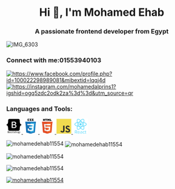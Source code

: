 <h1 align="center">Hi 👋, I'm Mohamed Ehab</h1>
<h3 align="center">A passionate frontend developer from Egypt</h3>

![IMG_6303](https://github.com/Mohamedehab11554/Mohamedehab11554/assets/145847573/857d16d5-682a-4cb3-b083-1fdc131f7bce)

<h3 align="left">Connect with me:01553940103</h3>
<p align="left">
<a href="https://fb.com/https://www.facebook.com/profile.php?id=100022298989081&mibextid=lqqj4d" target="blank"><img align="center" src="https://raw.githubusercontent.com/rahuldkjain/github-profile-readme-generator/master/src/images/icons/Social/facebook.svg" alt="https://www.facebook.com/profile.php?id=100022298989081&mibextid=lqqj4d" height="30" width="40" /></a>
<a href="https://instagram.com/https://instagram.com/mohamedalprins1?igshid=ogq5zdc2odk2za%3d%3d&utm_source=qr" target="blank"><img align="center" src="https://raw.githubusercontent.com/rahuldkjain/github-profile-readme-generator/master/src/images/icons/Social/instagram.svg" alt="https://instagram.com/mohamedalprins1?igshid=ogq5zdc2odk2za%3d%3d&utm_source=qr" height="30" width="40" /></a>
</p>

<h3 align="left">Languages and Tools:</h3>
<p align="left"> <a href="https://getbootstrap.com" target="_blank" rel="noreferrer"> <img src="https://raw.githubusercontent.com/devicons/devicon/master/icons/bootstrap/bootstrap-plain-wordmark.svg" alt="bootstrap" width="40" height="40"/> </a> <a href="https://www.w3schools.com/css/" target="_blank" rel="noreferrer"> <img src="https://raw.githubusercontent.com/devicons/devicon/master/icons/css3/css3-original-wordmark.svg" alt="css3" width="40" height="40"/> </a> <a href="https://www.w3.org/html/" target="_blank" rel="noreferrer"> <img src="https://raw.githubusercontent.com/devicons/devicon/master/icons/html5/html5-original-wordmark.svg" alt="html5" width="40" height="40"/> </a> <a href="https://developer.mozilla.org/en-US/docs/Web/JavaScript" target="_blank" rel="noreferrer"> <img src="https://raw.githubusercontent.com/devicons/devicon/master/icons/javascript/javascript-original.svg" alt="javascript" width="40" height="40"/> </a> <a href="https://reactjs.org/" target="_blank" rel="noreferrer"> <img src="https://raw.githubusercontent.com/devicons/devicon/master/icons/react/react-original-wordmark.svg" alt="react" width="40" height="40"/> </a> </p>

<p><img align="left" src="https://github-readme-stats.vercel.app/api/top-langs?username=mohamedehab11554&show_icons=true&locale=en&layout=compact" alt="mohamedehab11554" /></p>

<p>&nbsp;<img align="center" src="https://github-readme-stats.vercel.app/api?username=mohamedehab11554&show_icons=true&locale=en" alt="mohamedehab11554" /></p>

<p><img align="center" src="https://github-readme-streak-stats.herokuapp.com/?user=mohamedehab11554&" alt="mohamedehab11554" /></p>

<p align="left"> <img src="https://komarev.com/ghpvc/?username=mohamedehab11554&label=Profile%20views&color=0e75b6&style=flat" alt="mohamedehab11554" /> </p>

<p align="left"> <a href="https://github.com/ryo-ma/github-profile-trophy"><img src="https://github-profile-trophy.vercel.app/?username=mohamedehab11554" alt="mohamedehab11554" /></a> </p>
